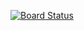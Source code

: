[![Board Status](https://dev.azure.com/matthope/78ffe4c7-140c-4b90-8617-0f04c6245952/b4ecc454-98d2-4b48-be25-c3fb48a96992/_apis/work/boardbadge/e6ea94c9-c81e-4cb4-b7bf-acb2c852692c)](https://dev.azure.com/matthope/78ffe4c7-140c-4b90-8617-0f04c6245952/_boards/board/t/b4ecc454-98d2-4b48-be25-c3fb48a96992/Microsoft.RequirementCategory)